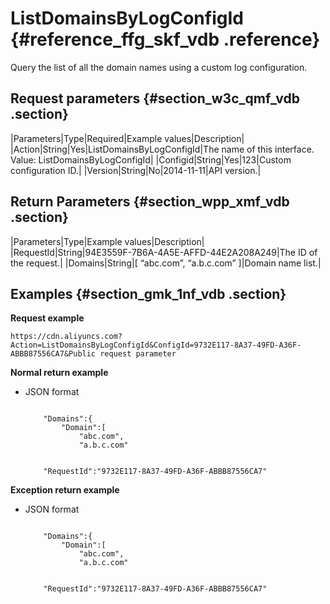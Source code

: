 # ListDomainsByLogConfigId {#reference_ffg_skf_vdb .reference}

Query the list of all the domain names using a custom log configuration.

## Request parameters {#section_w3c_qmf_vdb .section}

|Parameters|Type|Required|Example values|Description|
|Action|String|Yes|ListDomainsByLogConfigId|The name of this interface. Value: ListDomainsByLogConfigId|
|Configid|String|Yes|123|Custom configuration ID.|
|Version|String|No|2014-11-11|API version.|

## Return Parameters {#section_wpp_xmf_vdb .section}

|Parameters|Type|Example values|Description|
|RequestId|String|94E3559F-7B6A-4A5E-AFFD-44E2A208A249|The ID of the request.|
|Domains|String|\[ “abc.com”, “a.b.c.com” \]|Domain name list.|

## Examples {#section_gmk_1nf_vdb .section}

**Request example**

```
https://cdn.aliyuncs.com?Action=ListDomainsByLogConfigId&ConfigId=9732E117-8A37-49FD-A36F-ABBB87556CA7&Public request parameter
```

**Normal return example**

-   JSON format

    ```
    
        "Domains":{
            "Domain":[
                "abc.com",
                "a.b.c.com"
            
        
        "RequestId":"9732E117-8A37-49FD-A36F-ABBB87556CA7"
    
    ```


**Exception return example**

-   JSON format

    ```
    
        "Domains":{
            "Domain":[
                "abc.com",
                "a.b.c.com"
            
        
        "RequestId":"9732E117-8A37-49FD-A36F-ABBB87556CA7"
    
    ```


